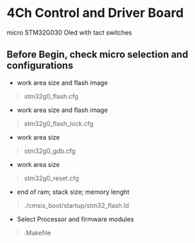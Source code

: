 # 4Ch Control and Driver Board
micro STM32G030
Oled with tact switches

Before Begin, check micro selection and configurations
------------------------------------------------------

* work area size and flash image
>stm32g0_flash.cfg

* work area size and flash image
>stm32g0_flash_lock.cfg

* work area size
>stm32g0_gdb.cfg

* work area size
>stm32g0_reset.cfg

* end of ram; stack size; memory lenght
>./cmsis_boot/startup/stm32_flash.ld

* Select Processor and firmware modules
>.Makefile




